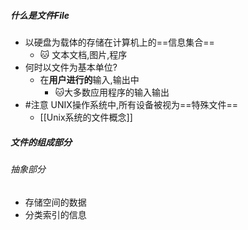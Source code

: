 ##### 什么是文件File
- 以硬盘为载体的存储在计算机上的==信息集合==
	- 🐱 文本文档,图片,程序
- 何时以文件为基本单位?
	- 在**用户进行的**输入,输出中
		- 🐱大多数应用程序的输入输出
- #注意 UNIX操作系统中,所有设备被视为==特殊文件==
	- [[Unix系统的文件概念]]
##### 文件的组成部分
###### 抽象部分
- 存储空间的数据
- 分类索引的信息
